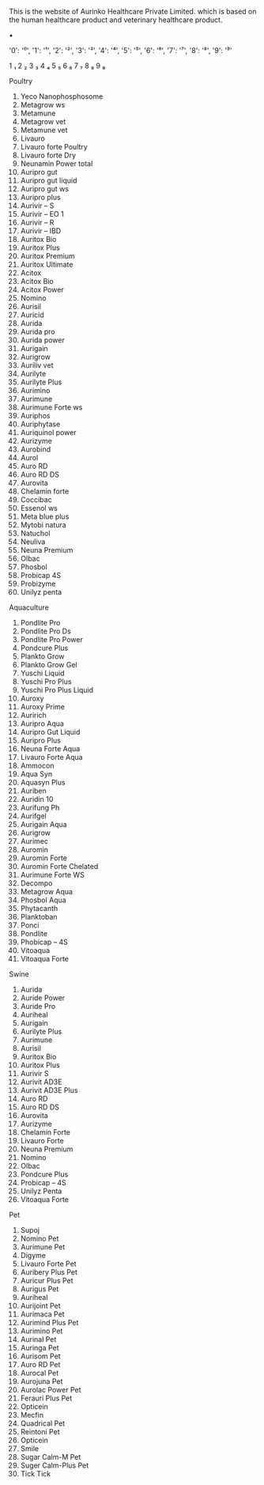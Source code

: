 This is the website of Aurinko Healthcare Private Limited. 
which is based on the human healthcare product and veterinary healthcare product.

• 

'0': '⁰',
'1': '¹',
'2': '²',
'3': '³',
'4': '⁴',
'5': '⁵',
'6': '⁶',
'7': '⁷',
'8': '⁸',
'9': '⁹'



1	₁
2	₂
3	₃
4	₄
5	₅
6	₆
7	₇
8	₈
9	₉



Poultry
1.	Yeco Nanophosphosome
2.	Metagrow ws
3.	Metamune
4.	Metagrow vet
5.	Metamune vet
6.	Livauro
7.	Livauro forte Poultry
8.	Livauro forte Dry
9.	Neunamin Power total
10.	Auripro gut
11.	Auripro gut liquid
12.	Auripro gut ws
13.	Auripro plus
14.	Aurivir – S
15.	Aurivir – EO 1
16.	Aurivir – R
17.	Aurivir – IBD
18.	Auritox Bio
19.	Auritox Plus
20.	Auritox Premium
21.	Auritox Ultimate
22.	Acitox
23.	Acitox Bio
24.	Acitox Power
25.	Nomino
26.	Aurisil
27.	Auricid
28.	Aurida
29.	Aurida pro
30.	Aurida power
31.	Aurigain
32.	Aurigrow
33.	Auriliv vet
34.	Aurilyte
35.	Aurilyte Plus
36.	Aurimino
37.	Aurimune
38.	Aurimune Forte ws
39.	Auriphos
40.	Auriphytase
41.	Auriquinol power
42.	Aurizyme
43.	Aurobind
44.	Aurol
45.	Auro RD
46.	Auro RD DS
47.	Aurovita
48.	Chelamin forte
49.	Coccibac
50.	Essenol ws
51.	Meta blue plus
52.	Mytobi natura
53.	Natuchol
54.	Neuliva
55.	Neuna Premium
56.	Olbac
57.	Phosbol
58.	Probicap 4S
59.	Probizyme
60.	Unilyz penta



Aquaculture
1.	Pondlite Pro 
2.	Pondlite Pro Ds
3.	Pondlite Pro Power
4.	Pondcure Plus
5.	Plankto Grow
6.	Plankto Grow Gel
7.	Yuschi Liquid
8.	Yuschi Pro Plus
9.	Yuschi Pro Plus Liquid
10.	Auroxy
11.	Auroxy Prime
12.	Auririch
13.	Auripro Aqua 
14.	Auripro Gut Liquid
15.	Auripro Plus
16.	Neuna Forte Aqua
17.	Livauro Forte Aqua
18.	Ammocon
19.	Aqua Syn
20.	Aquasyn Plus
21.	Auriben
22.	Auridin 10
23.	Aurifung Ph
24.	Aurifgel
25.	Aurigain Aqua
26.	Aurigrow
27.	Aurimec
28.	Auromin
29.	Auromin Forte
30.	Auromin Forte Chelated
31.	Aurimune Forte WS
32.	Decompo
33.	Metagrow Aqua
34.	Phosbol Aqua
35.	Phytacanth
36.	Planktoban
37.	Ponci
38.	Pondlite
39.	Phobicap – 4S
40.	Vitoaqua
41.	Vitoaqua Forte



Swine
1.	Aurida
2.	Auride Power
3.	Auride Pro
4.	Auriheal
5.	Aurigain
6.	Aurilyte Plus
7.	Aurimune
8.	Aurisil
9.	Auritox Bio
10.	Auritox Plus
11.	Aurivir S
12.	Aurivit AD3E
13.	Aurivit AD3E Plus
14.	Auro RD
15.	Auro RD DS
16.	Aurovita
17.	Aurizyme
18.	Chelamin Forte
19.	Livauro Forte
20.	Neuna Premium
21.	Nomino
22.	Olbac
23.	Pondcure Plus
24.	Probicap – 4S
25.	Unilyz Penta
26.	Vitoaqua Forte


Pet
1.	Supoj
2.	Nomino Pet
3.	Aurimune Pet
4.	Digyme 
5.	Livauro Forte Pet
6.	Auribery Plus Pet
7.	Auricur Plus Pet
8.	Aurigus Pet
9.	Auriheal
10.	Aurijoint Pet
11.	Aurimaca Pet
12.	Aurimind Plus Pet
13.	Aurimino Pet
14.	Aurinal Pet
15.	Auringa Pet
16.	Aurisom Pet
17.	Auro RD Pet
18.	Aurocal Pet
19.	Aurojuna Pet
20.	Aurolac Power Pet
21.	Ferauri Plus Pet
22.	Opticein
23.	Mecfin
24.	Quadrical Pet
25.	Reintoni Pet
26.	Opticein
27.	Smile
28.	Sugar Calm-M Pet
29.	Suger Calm-Plus Pet
30.	Tick Tick
